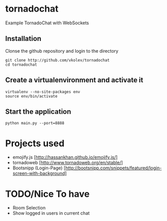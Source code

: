 # tornadochat

Example TornadoChat with WebSockets

## Installation

 Clonse the github repository and login to the directory

```
git clone http://github.com/vkolev/tornadochat
cd tornadochat
```

## Create a virtualenvironment and activate it

```
virtualenv --no-site-packages env
source env/bin/activate
```

## Start the application

```
python main.py --port=8888
```

# Projects used

* emojify.js [http://hassankhan.github.io/emojify.js/]
* tornadoweb [http://www.tornadoweb.org/en/stable/]
* Bootsnipp (Login-Page) [http://bootsnipp.com/snippets/featured/login-screen-with-background]


# TODO/Nice To have

* Room Selection
* Show logged in users in current chat
